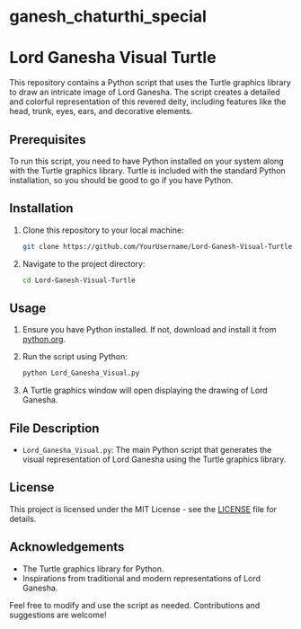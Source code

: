 # ganesh_chaturthi_special
# Lord Ganesha Visual Turtle

This repository contains a Python script that uses the Turtle graphics library to draw an intricate image of Lord Ganesha. The script creates a detailed and colorful representation of this revered deity, including features like the head, trunk, eyes, ears, and decorative elements.

## Prerequisites

To run this script, you need to have Python installed on your system along with the Turtle graphics library. Turtle is included with the standard Python installation, so you should be good to go if you have Python.

## Installation

1. Clone this repository to your local machine:

    ```bash
    git clone https://github.com/YourUsername/Lord-Ganesh-Visual-Turtle.git
    ```

2. Navigate to the project directory:

    ```bash
    cd Lord-Ganesh-Visual-Turtle
    ```

## Usage

1. Ensure you have Python installed. If not, download and install it from [python.org](https://www.python.org/).

2. Run the script using Python:

    ```bash
    python Lord_Ganesha_Visual.py
    ```

3. A Turtle graphics window will open displaying the drawing of Lord Ganesha.

## File Description

- `Lord_Ganesha_Visual.py`: The main Python script that generates the visual representation of Lord Ganesha using the Turtle graphics library.

## License

This project is licensed under the MIT License - see the [LICENSE](LICENSE) file for details.

## Acknowledgements

- The Turtle graphics library for Python.
- Inspirations from traditional and modern representations of Lord Ganesha.

Feel free to modify and use the script as needed. Contributions and suggestions are welcome!

